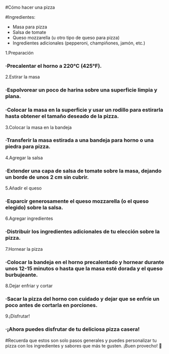 #Cómo hacer una pizza

#Ingredientes:
<ul>
  <li>Masa para pizza</li>
  <li>Salsa de tomate</li>
  <li>Queso mozzarella (u otro tipo de queso para pizza)</li>
  <li>Ingredientes adicionales (pepperoni, champiñones, jamón, etc.)</li>
</ul>

1.Preparación

<h3>·Precalentar el horno a 220°C (425°F).</h3>

2.Estirar la masa

<h3>·Espolvorear un poco de harina sobre una superficie limpia y plana.</h3>
<h3>·Colocar la masa en la superficie y usar un rodillo para estirarla hasta obtener el tamaño deseado de la pizza.</h3>

3.Colocar la masa en la bandeja

<h3>·Transferir la masa estirada a una bandeja para horno o una piedra para pizza.</h3>

4.Agregar la salsa

<h3>·Extender una capa de salsa de tomate sobre la masa, dejando un borde de unos 2 cm sin cubrir.</h3>

5.Añadir el queso

<h3>·Esparcir generosamente el queso mozzarella (o el queso elegido) sobre la salsa.</h3>

6.Agregar ingredientes

<h3>·Distribuir los ingredientes adicionales de tu elección sobre la pizza.</h3>

7.Hornear la pizza

<h3>·Colocar la bandeja en el horno precalentado y hornear durante unos 12-15 minutos o hasta que la masa esté dorada y el queso burbujeante.</h3>

8.Dejar enfriar y cortar

<h3>·Sacar la pizza del horno con cuidado y dejar que se enfríe un poco antes de cortarla en porciones.</h3>

9.¡Disfrutar!

<h3>·¡Ahora puedes disfrutar de tu deliciosa pizza casera!</h3>

#Recuerda que estos son solo pasos generales y puedes personalizar tu pizza con los ingredientes y sabores que más te gusten. ¡Buen provecho! 🍕
